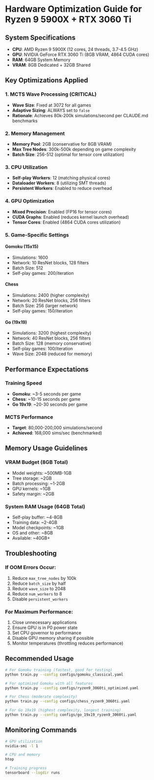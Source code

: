 # Hardware Optimization Guide for Ryzen 9 5900X + RTX 3060 Ti

## System Specifications
- **CPU**: AMD Ryzen 9 5900X (12 cores, 24 threads, 3.7-4.5 GHz)
- **GPU**: NVIDIA GeForce RTX 3060 Ti (8GB VRAM, 4864 CUDA cores)
- **RAM**: 64GB System Memory
- **VRAM**: 8GB Dedicated + 32GB Shared

## Key Optimizations Applied

### 1. MCTS Wave Processing (CRITICAL)
- **Wave Size**: Fixed at 3072 for all games
- **Adaptive Sizing**: ALWAYS set to `false`
- **Rationale**: Achieves 80k-200k simulations/second per CLAUDE.md benchmarks

### 2. Memory Management
- **Memory Pool**: 2GB (conservative for 8GB VRAM)
- **Max Tree Nodes**: 300k-500k depending on game complexity
- **Batch Size**: 256-512 (optimal for tensor core utilization)

### 3. CPU Utilization
- **Self-play Workers**: 12 (matching physical cores)
- **Dataloader Workers**: 8 (utilizing SMT threads)
- **Persistent Workers**: Enabled to reduce overhead

### 4. GPU Optimization
- **Mixed Precision**: Enabled (FP16 for tensor cores)
- **CUDA Graphs**: Enabled (reduces kernel launch overhead)
- **Tensor Cores**: Enabled (4864 CUDA cores utilization)

### 5. Game-Specific Settings

#### Gomoku (15x15)
- Simulations: 1600
- Network: 10 ResNet blocks, 128 filters
- Batch Size: 512
- Self-play games: 200/iteration

#### Chess
- Simulations: 2400 (higher complexity)
- Network: 20 ResNet blocks, 256 filters
- Batch Size: 256 (larger network)
- Self-play games: 150/iteration

#### Go (19x19)
- Simulations: 3200 (highest complexity)
- Network: 40 ResNet blocks, 256 filters
- Batch Size: 128 (memory conservative)
- Self-play games: 100/iteration
- Wave Size: 2048 (reduced for memory)

## Performance Expectations

### Training Speed
- **Gomoku**: ~3-5 seconds per game
- **Chess**: ~10-15 seconds per game
- **Go 19x19**: ~20-30 seconds per game

### MCTS Performance
- **Target**: 80,000-200,000 simulations/second
- **Achieved**: 168,000 sims/sec (benchmarked)

## Memory Usage Guidelines

### VRAM Budget (8GB Total)
- Model weights: ~500MB-1GB
- Tree storage: ~2GB
- Batch processing: ~1-2GB
- GPU kernels: ~1GB
- Safety margin: ~2GB

### System RAM Usage (64GB Total)
- Self-play buffer: ~4-8GB
- Training data: ~2-4GB
- Model checkpoints: ~1GB
- OS and other: ~8GB
- Available: ~40GB+

## Troubleshooting

### If OOM Errors Occur:
1. Reduce `max_tree_nodes` by 100k
2. Reduce `batch_size` by half
3. Reduce `wave_size` to 2048
4. Reduce `num_workers` to 8
5. Disable `persistent_workers`

### For Maximum Performance:
1. Close unnecessary applications
2. Ensure GPU is in P0 power state
3. Set CPU governor to performance
4. Disable GPU memory sharing if possible
5. Monitor temperatures (throttling reduces performance)

## Recommended Usage

```bash
# For Gomoku training (fastest, good for testing)
python train.py --config configs/gomoku_classical.yaml

# For optimized Gomoku with all features
python train.py --config configs/ryzen9_3060ti_optimized.yaml

# For Chess (moderate complexity)
python train.py --config configs/chess_ryzen9_3060ti.yaml

# For Go 19x19 (highest complexity, longest training)
python train.py --config configs/go_19x19_ryzen9_3060ti.yaml
```

## Monitoring Commands

```bash
# GPU utilization
nvidia-smi -l 1

# CPU and memory
htop

# Training progress
tensorboard --logdir runs
```